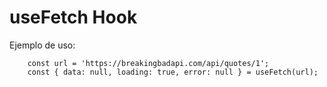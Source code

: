 # useFetch Hook

Ejemplo de uso:
```
    const url = 'https://breakingbadapi.com/api/quotes/1';
    const { data: null, loading: true, error: null } = useFetch(url);
```